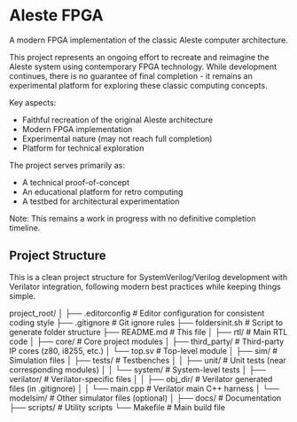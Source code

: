 # Aleste FPGA

A modern FPGA implementation of the classic Aleste computer architecture.

This project represents an ongoing effort to recreate and reimagine the Aleste system using contemporary FPGA technology. While development continues, there is no guarantee of final completion - it remains an experimental platform for exploring these classic computing concepts.

Key aspects:

- Faithful recreation of the original Aleste architecture
- Modern FPGA implementation
- Experimental nature (may not reach full completion)
- Platform for technical exploration

The project serves primarily as:

- A technical proof-of-concept
- An educational platform for retro computing
- A testbed for architectural experimentation

Note: This remains a work in progress with no definitive completion timeline.

## Project Structure

This is a clean project structure for SystemVerilog/Verilog development with Verilator integration, following modern best practices while keeping things simple.

project_root/
│
├── .editorconfig       # Editor configuration for consistent coding style
├── .gitignore          # Git ignore rules
├── foldersinit.sh      # Script to generate folder structure
├── README.md           # This file
│
├── rtl/                # Main RTL code
│   ├── core/           # Core project modules
│   ├── third_party/    # Third-party IP cores (z80, i8255, etc.)
│   └── top.sv          # Top-level module
│
├── sim/                # Simulation files
│   ├── tests/          # Testbenches
│   │   ├── unit/       # Unit tests (near corresponding modules)
│   │   └── system/     # System-level tests
│   ├── verilator/      # Verilator-specific files
│   │   ├── obj_dir/    # Verilator generated files (in .gitignore)
│   │   └── main.cpp    # Verilator main C++ harness
│   └── modelsim/       # Other simulator files (optional)
│
├── docs/               # Documentation
├── scripts/            # Utility scripts
└── Makefile            # Main build file
